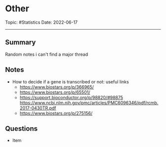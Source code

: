 
# Other
Topic: #Statistics 
Date: 2022-06-17


---

## Summary
Random notes i can't find a major thread 

## Notes
* How to decide if a gene is transcribed or not: useful links
	*  https://www.biostars.org/p/366965/ 
	* https://www.biostars.org/p/65501/
	* https://support.bioconductor.org/p/98820/#98875 https://www.ncbi.nlm.nih.gov/pmc/articles/PMC6096346/pdf/rcmb.2017-0430TR.pdf
	* https://www.biostars.org/p/275156/


## Questions
- Item



